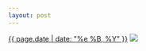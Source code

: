 ```yaml
---
layout: post
---
```


<p>
  <time><a href="/220">{{ page.date | date: "%e %B, %Y" }}</a></time>
  <a href="/220"><img src="{{ site.assets_url }}/220.jpg"/></a>
</p>
